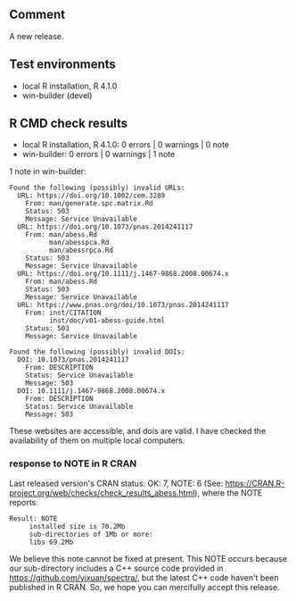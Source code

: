 ## Comment

A new release. 

## Test environments
* local R installation, R 4.1.0
* win-builder (devel)

## R CMD check results

* local R installation, R 4.1.0: 0 errors | 0 warnings | 0 note
* win-builder: 0 errors | 0 warnings | 1 note

1 note in win-builder:

```
Found the following (possibly) invalid URLs:
  URL: https://doi.org/10.1002/cem.3289
    From: man/generate.spc.matrix.Rd
    Status: 503
    Message: Service Unavailable
  URL: https://doi.org/10.1073/pnas.2014241117
    From: man/abess.Rd
          man/abesspca.Rd
          man/abessrpca.Rd
    Status: 503
    Message: Service Unavailable
  URL: https://doi.org/10.1111/j.1467-9868.2008.00674.x
    From: man/abess.Rd
    Status: 503
    Message: Service Unavailable
  URL: https://www.pnas.org/doi/10.1073/pnas.2014241117
    From: inst/CITATION
          inst/doc/v01-abess-guide.html
    Status: 503
    Message: Service Unavailable

Found the following (possibly) invalid DOIs:
  DOI: 10.1073/pnas.2014241117
    From: DESCRIPTION
    Status: Service Unavailable
    Message: 503
  DOI: 10.1111/j.1467-9868.2008.00674.x
    From: DESCRIPTION
    Status: Service Unavailable
    Message: 503
```

These websites are accessible, and dois are valid. I have checked the availability of them on multiple local computers.

### response to NOTE in R CRAN

Last released version's CRAN status: OK: 7, NOTE: 6
(See: <https://CRAN.R-project.org/web/checks/check_results_abess.html>), 
where the NOTE reports:
```
Result: NOTE 
     installed size is 70.2Mb
     sub-directories of 1Mb or more:
     libs 69.2Mb 
```

We believe this note cannot be fixed at present. 
This NOTE occurs because our sub-directory includes a C++ source code 
provided in https://github.com/yixuan/spectra/, 
but the latest C++ code haven't been published in R CRAN. 
So, we hope you can mercifully accept this release.
